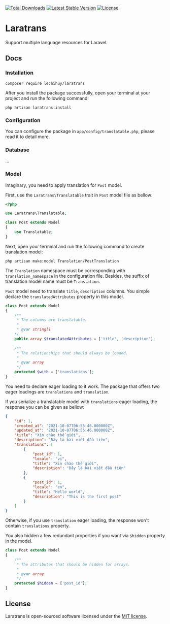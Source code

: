 <p>
<a href="https://packagist.org/packages/lechihuy/laratrans"><img src="https://img.shields.io/packagist/dt/lechihuy/laratrans" alt="Total Downloads"></a>
<a href="https://packagist.org/packages/lechihuy/laratrans"><img src="https://img.shields.io/packagist/v/lechihuy/laratrans" alt="Latest Stable Version"></a>
<a href="https://packagist.org/packages/lechihuy/laratrans"><img src="https://img.shields.io/packagist/l/lechihuy/laratrans" alt="License"></a>
</p>

# Laratrans
Support multiple language resources for Laravel.

## Docs
### Installation
```shell
composer require lechihuy/laratrans
```

After you install the package successfully, open your terminal at your project and run the following command:
```shell
php artisan laratrans:install
```

### Configuration
You can configure the package in `app/config/translatable.php`, please read it to detail more.

### Database
...

### Model
Imaginary, you need to apply translation for `Post` model.

First, use the `Laratrans\Translatable` trait in `Post` model file as bellow:
```php
<?php

use Laratrans\Translatable;

class Post extends Model
{
    use Translatable;
}
```

Next, open your terminal and run the following command to create translation model:
```shell
php artisan make:model Translation/PostTranslation
```

The `Translation` namespace must be corresponding with `translation_namespace` in the configuration file. Besides, the suffix of translation model name must be `Translation`.

`Post` model need to translate `title`, `description` columns. You simple declare the `translatedAttributes` property in this model.
```php
class Post extends Model
{
    /**
     * The columns are translatable.
     * 
     * @var string[]
    */
    public array $translatedAttributes = ['title', 'description'];
    
    /**
     * The relationships that should always be loaded.
     *
     * @var array
     */
    protected $with = ['translations'];
}
```

You need to declare eager loading to it work. The package that offers two eager loadings are `translations` and `translation`.

If you serialize a translatable model with `translations` eager loading, the response you can be given as bellow:
```json
{
    "id": 1,
    "created_at": "2021-10-07T06:55:46.000000Z",
    "updated_at": "2021-10-07T06:55:46.000000Z",
    "title": "Xin chào thế giới",
    "description": "Đây là bài viết đầu tiên",
    "translations": [
        {
            "post_id": 1,
            "locale": "vi",
            "title": "Xin chào thế giới",
            "description": "Đây là bài viết đầu tiên"
        },
        {
            "post_id": 1,
            "locale": "en",
            "title": "Hello world",
            "description": "This is the first post"
        }
    ]
}
```

Otherwise, if you use `translation` eager loading, the response won't contain `translations` property.

You also hidden a few redundant properties if you want via `$hidden` property in the model.
```php
class Post extends Model
{
    /**
     * The attributes that should be hidden for arrays.
     *
     * @var array
     */
    protected $hidden = ['post_id'];
}
```

## License

Laratrans is open-sourced software licensed under the [MIT license](https://opensource.org/licenses/MIT).
